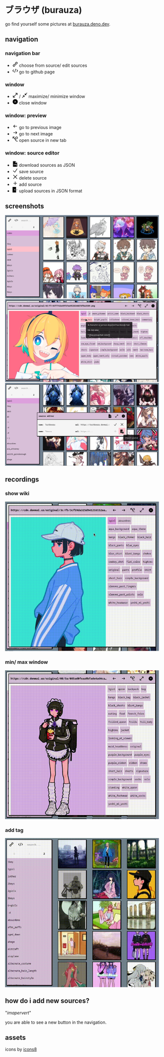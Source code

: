 # ブラウザ (burauza)
go find yourself some pictures at [burauza.deno.dev](https://burauza.deno.dev/).



## navigation
### navigation bar
* <img src="./static/icons/icons8-link-50.png" alt="icon" height="18" /> choose from source/ edit sources
* <img src="./static/icons/icons8-quellcode-50.png" alt="icon" height="18" /> go to github page

### window
* <img src="./static/icons/icons8-enlarge-50.png" alt="icon" height="18" /> / <img src="./static/icons/icons8-compress-50.png" alt="icon" height="18" /> maximize/ minimize window
* <img src="./static/icons/icons8-stornieren-50.png" alt="icon" height="18" /> close window

### window: preview
* <img src="./static/icons/icons8-left-50.png" alt="icon" height="18" /> go to previous image
* <img src="./static/icons/icons8-right-50.png" alt="icon" height="18" /> go to next image
* <img src="./static/icons/icons8-curly-arrow-50.png" alt="icon" height="18" /> open source in new tab

### window: source editor
* <img src="./static/icons/icons8-json-download-50.png" alt="icon" height="18" /> download sources as JSON
* <img src="./static/icons/icons8-check-50.png" alt="icon" height="18" /> save source
* <img src="./static/icons/icons8-delete-50.png" alt="icon" height="18" /> delete source
* <img src="./static/icons/icons8-plus-mathe-50.png" alt="icon" height="18" /> add source
* <img src="./static/icons/icons8-importieren-50.png" alt="icon" height="18" /> upload sources in JSON format

## screenshots
![screenshot-overview](./static/screen-overview.png)
![screenshot-preview](./static/screen-preview.png)
![screenshot-source-editor](./static/screen-source-editor.png)

## recordings
### show wiki
![record-wiki](./static/record-wiki.gif)

### min/ max window
![record-min-max](./static/record-min-max.gif)

### add tag 
![record-min-max](./static/record-posts-tag.gif)

## how do i add new sources?
"_imapervert_"

you are able to see a new button in the navigation.

## assets
icons by [icons8](https://icons8.com/)